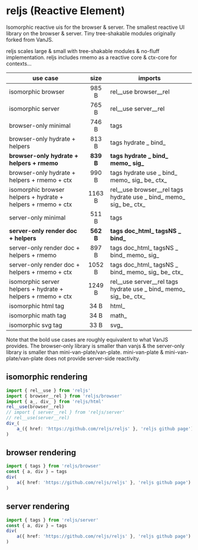 # reljs (Reactive Element)

Isomorphic reactive uis for the browser & server.
The smallest reactive UI library on the browser & server.
Tiny tree-shakable modules originally forked from VanJS.

reljs scales large & small with tree-shakable modules & no-fluff implementation.
reljs includes rmemo as a reactive core & ctx-core for contexts...

| use case                                                     |   size    | imports                                                            |
|--------------------------------------------------------------|:---------:|--------------------------------------------------------------------|
| isomorphic browser                                           |  985 B   | rel__use browser__rel                                              |
| isomorphic server                                            |   765 B   | rel__use server__rel                                               |
| browser-only minimal                                         |   746 B   | tags                                                               |
| browser-only hydrate + helpers                               |   813 B   | tags hydrate _ bind_                                               |
| **browser-only hydrate + helpers + rmemo**                   | **839 B** | **tags hydrate _ bind_ memo_ sig_**                                |
| browser-only hydrate + helpers + rmemo + ctx                 |  990 B   | tags hydrate use _ bind_ memo_ sig_ be_ ctx_                       |
| isomorphic browser helpers + hydrate + helpers + rmemo + ctx |  1163 B   | rel__use browser__rel tags hydrate use _ bind_ memo_ sig_ be_ ctx_ |
| server-only minimal                                          |   511 B   | tags                                                               |
| **server-only render doc + helpers**                         | **562 B** | **tags doc_html_ tagsNS _ bind_**                                  |
| server-only render doc + helpers + rmemo                     |   897 B   | tags doc_html_ tagsNS _ bind_ memo_ sig_                           |
| server-only render doc + helpers + rmemo + ctx               |  1052 B   | tags doc_html_ tagsNS _ bind_ memo_ sig_ be_ ctx_                  |
| isomorphic server helpers + hydrate + helpers + rmemo + ctx  |  1249 B   | rel__use server__rel tags hydrate use _ bind_ memo_ sig_ be_ ctx_  |
| isomorphic html tag                                          |   34 B    | html_                                                              |
| isomorphic math tag                                          |   34 B    | math_                                                              |
| isomorphic svg tag                                           |   33 B    | svg_                                                               |

Note that the bold use cases are roughly equivalent to what VanJS provides. The browser-only library is smaller than
vanjs & the server-only library is smaller than mini-van-plate/van-plate. mini-van-plate & mini-van-plate/van-plate
does not provide server-side reactivity.

## isomorphic rendering

```ts
import { rel__use } from 'reljs'
import { browser__rel } from 'reljs/browser'
import { a_, div_ } from 'reljs/html'
rel__use(browser__rel)
// import { server__rel } from 'reljs/server'
// rel__use(server__rel)
div_(
	a_({ href: 'https://github.com/reljs/reljs' }, 'reljs github page')
)
```

## browser rendering

```ts
import { tags } from 'reljs/browser'
const { a, div } = tags
div(
	a({ href: 'https://github.com/reljs/reljs' }, 'reljs github page')
)
```

## server rendering

```ts
import { tags } from 'reljs/server'
const { a, div } = tags
div(
	a({ href: 'https://github.com/reljs/reljs' }, 'reljs github page')
)
```
